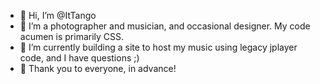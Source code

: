 - 👋 Hi, I’m @ItTango
- 👀 I’m a photographer and musician, and occasional designer. My code acumen is primarily CSS.
- 🌱 I’m currently building a site to host my music using legacy jplayer code, and I have questions ;)
- 💞️ Thank you to everyone, in advance!

<!---
ItTango/ItTango is a ✨ special ✨ repository because its `README.md` (this file) appears on your GitHub profile.
You can click the Preview link to take a look at your changes.
--->
